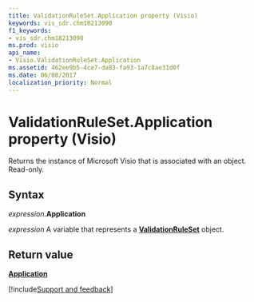 ```yaml
---
title: ValidationRuleSet.Application property (Visio)
keywords: vis_sdr.chm18213090
f1_keywords:
- vis_sdr.chm18213090
ms.prod: visio
api_name:
- Visio.ValidationRuleSet.Application
ms.assetid: 462ee9b5-4ce7-da83-fa93-1a7c8ae31d0f
ms.date: 06/08/2017
localization_priority: Normal
---
```



# ValidationRuleSet.Application property (Visio)

Returns the instance of Microsoft Visio that is associated with an object. Read-only.


## Syntax

_expression_.**Application**

_expression_ A variable that represents a **[ValidationRuleSet](Visio.ValidationRuleSet.md)** object.


## Return value

 **[Application](Visio.Application.md)**

[!include[Support and feedback](~/includes/feedback-boilerplate.md)]